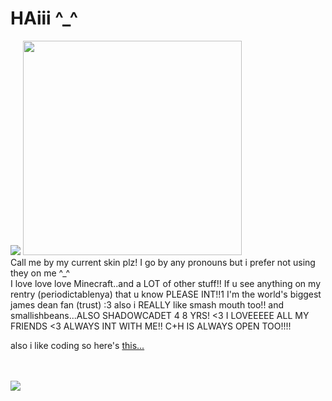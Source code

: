 # HAiii ^_^ 
<img src="https://64.media.tumblr.com/d9daea77648057e6604d7910800110af/92ec8228118d982c-ba/s400x600/64f95c239c6f7a927379f725e1fbb27cf445f689.gifv">
	
<img src="https://codehs.com/uploads/a83ce60dc31d23f4953f9fc73334ac8c" width="350" height="343">
<br>
Call me by my current skin plz!
I go by any pronouns but i prefer not using they on me ^_^
<br>
I love love love Minecraft..and a LOT of other stuff!!
If u see anything on my rentry (periodictablenya) that u know PLEASE INT!!1
I'm the world's biggest james dean fan (trust) :3 
also i REALLY like smash mouth too!!
and smallishbeans...ALSO SHADOWCADET 4 8 YRS! <3
I LOVEEEEE ALL MY FRIENDS <3 ALWAYS INT WITH ME!!
C+H IS ALWAYS OPEN TOO!!!!
<br>
<p>also i like coding so here's <a href="https://chezzing.neocities.org">this...</a></p>
<br>
<br>
<img src="https://codehs.com/uploads/433549f997906dcefd9f70820b77b08c">
